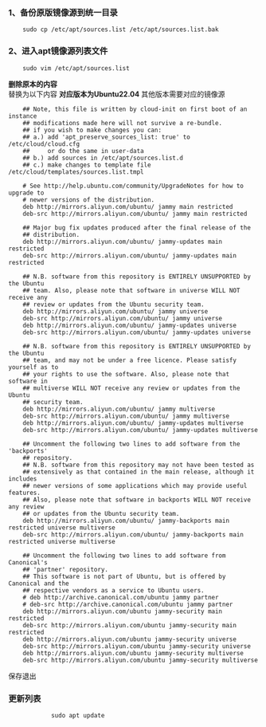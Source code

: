 ### 1、备份原版镜像源到统一目录  
        sudo cp /etc/apt/sources.list /etc/apt/sources.list.bak

### 2、进入apt镜像源列表文件  
        sudo vim /etc/apt/sources.list
**删除原本的内容**  
替换为以下内容  **对应版本为Ubuntu22.04** 其他版本需要对应的镜像源

        ## Note, this file is written by cloud-init on first boot of an instance
        ## modifications made here will not survive a re-bundle.
        ## if you wish to make changes you can:
        ## a.) add 'apt_preserve_sources_list: true' to /etc/cloud/cloud.cfg
        ##     or do the same in user-data
        ## b.) add sources in /etc/apt/sources.list.d
        ## c.) make changes to template file /etc/cloud/templates/sources.list.tmpl
        
        # See http://help.ubuntu.com/community/UpgradeNotes for how to upgrade to
        # newer versions of the distribution.
        deb http://mirrors.aliyun.com/ubuntu/ jammy main restricted
        deb-src http://mirrors.aliyun.com/ubuntu/ jammy main restricted
        
        ## Major bug fix updates produced after the final release of the
        ## distribution.
        deb http://mirrors.aliyun.com/ubuntu/ jammy-updates main restricted
        deb-src http://mirrors.aliyun.com/ubuntu/ jammy-updates main restricted
        
        ## N.B. software from this repository is ENTIRELY UNSUPPORTED by the Ubuntu
        ## team. Also, please note that software in universe WILL NOT receive any
        ## review or updates from the Ubuntu security team.
        deb http://mirrors.aliyun.com/ubuntu/ jammy universe
        deb-src http://mirrors.aliyun.com/ubuntu/ jammy universe
        deb http://mirrors.aliyun.com/ubuntu/ jammy-updates universe
        deb-src http://mirrors.aliyun.com/ubuntu/ jammy-updates universe
        
        ## N.B. software from this repository is ENTIRELY UNSUPPORTED by the Ubuntu
        ## team, and may not be under a free licence. Please satisfy yourself as to
        ## your rights to use the software. Also, please note that software in
        ## multiverse WILL NOT receive any review or updates from the Ubuntu
        ## security team.
        deb http://mirrors.aliyun.com/ubuntu/ jammy multiverse
        deb-src http://mirrors.aliyun.com/ubuntu/ jammy multiverse
        deb http://mirrors.aliyun.com/ubuntu/ jammy-updates multiverse
        deb-src http://mirrors.aliyun.com/ubuntu/ jammy-updates multiverse
        
        ## Uncomment the following two lines to add software from the 'backports'
        ## repository.
        ## N.B. software from this repository may not have been tested as
        ## extensively as that contained in the main release, although it includes
        ## newer versions of some applications which may provide useful features.
        ## Also, please note that software in backports WILL NOT receive any review
        ## or updates from the Ubuntu security team.
        deb http://mirrors.aliyun.com/ubuntu/ jammy-backports main restricted universe multiverse
        deb-src http://mirrors.aliyun.com/ubuntu/ jammy-backports main restricted universe multiverse
        
        ## Uncomment the following two lines to add software from Canonical's
        ## 'partner' repository.
        ## This software is not part of Ubuntu, but is offered by Canonical and the
        ## respective vendors as a service to Ubuntu users.
        # deb http://archive.canonical.com/ubuntu jammy partner
        # deb-src http://archive.canonical.com/ubuntu jammy partner
        deb http://mirrors.aliyun.com/ubuntu jammy-security main restricted
        deb-src http://mirrors.aliyun.com/ubuntu jammy-security main restricted
        deb http://mirrors.aliyun.com/ubuntu jammy-security universe
        deb-src http://mirrors.aliyun.com/ubuntu jammy-security universe
        deb http://mirrors.aliyun.com/ubuntu jammy-security multiverse
        deb-src http://mirrors.aliyun.com/ubuntu jammy-security multiverse  
保存退出  

### 更新列表  
                sudo apt update
